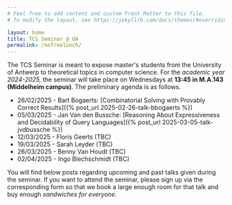```yaml
---
# Feel free to add content and custom Front Matter to this file.
# To modify the layout, see https://jekyllrb.com/docs/themes/#overriding-theme-defaults

layout: home
title: TCS Seminar @ UA
permalink: /nofreelunch/
---
```


The TCS Seminar is meant to expose master's students from the University of
Antwerp to theoretical topics in computer science. For the *academic year
2024-2025,* the seminar will take place on Wednesdays at **13:45 in
M.A.143 (Middelheim campus)**.  The preliminary agenda is as follows.
* 26/02/2025 - Bart Bogaerts: [Combinatorial Solving with Provably Correct Results]({% post_url 2025-02-26-talk-bbogaerts %})
* 05/03/2025 - Jan Van den Bussche: [Reasoning About Expressiveness and
  Decidability of Query Languages]({% post_url 2025-03-05-talk-jvdbussche %})
* 12/03/2025 - Floris Geerts (TBC)
* 19/03/2025 - Sarah Leyder (TBC)
* 26/03/2025 - Benny Van Houdt (TBC)
* 02/04/2025 - Ingo Blechschmidt (TBC)

You will find below posts regarding upcoming and past talks given during the
seminar. If you want to attend the seminar, please sign up via the
corresponding form so that we book a large enough room for that talk and buy
enough *sandwiches for everyone*.
